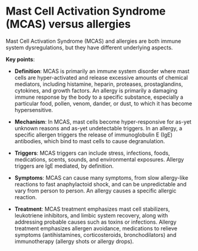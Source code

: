 <!--
source: gpt-3 + jph editing
tags: conditions dx
-->

# Mast Cell Activation Syndrome (MCAS) versus allergies

Mast Cell Activation Syndrome (MCAS) and allergies are both immune system dysregulations, but they have different underlying aspects.

**Key points**:

* **Definition**: MCAS is primarily an immune system disorder where mast cells are hyper-activated and release excessive amounts of chemical mediators, including histamine, heparin, proteases, prostaglandins, cytokines, and growth factors. An allergy is primarily a damaging immune response by the body to a specific substance, especially a particular food, pollen, venom, dander, or dust, to which it has become hypersensitive.

* **Mechanism**: In MCAS, mast cells become hyper-responsive for as-yet unknown reasons and as-yet undetectable triggers. In an allergy, a specific allergen triggers the release of immunoglobulin E (IgE) antibodies, which bind to mast cells to cause degranulation.

* **Triggers**: MCAS triggers can include stress, infections, foods, medications, scents, sounds, and environmental exposures. Allergy triggers are IgE mediated, by definition.

* **Symptoms**: MCAS can cause many symptoms, from slow allergy-like reactions to fast anaphylactoid shock, and can be unpredictable and vary from person to person. An allergy causes a specific allergic reaction.

* **Treatment**: MCAS treatment emphasizes mast cell stabilizers, leukotriene inhibitors, and limbic system recovery, along with addressing probable causes such as toxins or infections. Allergy treatment emphasizes allergen avoidance, medications to relieve symptoms (antihistamines, corticosteroids, bronchodilators) and immunotherapy (allergy shots or allergy drops).
